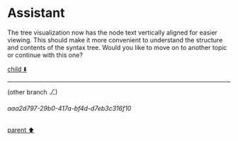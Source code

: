 # Assistant

The tree visualization now has the node text vertically aligned for easier viewing. This should make it more convenient to understand the structure and contents of the syntax tree. Would you like to move on to another topic or continue with this one?

[child ⬇️](#aaa2d797-29b0-417a-bf4d-d7eb3c316f10)

---

(other branch ⎇)
###### aaa2d797-29b0-417a-bf4d-d7eb3c316f10
[parent ⬆️](#d0864693-352b-485c-9551-86624987c93c)
